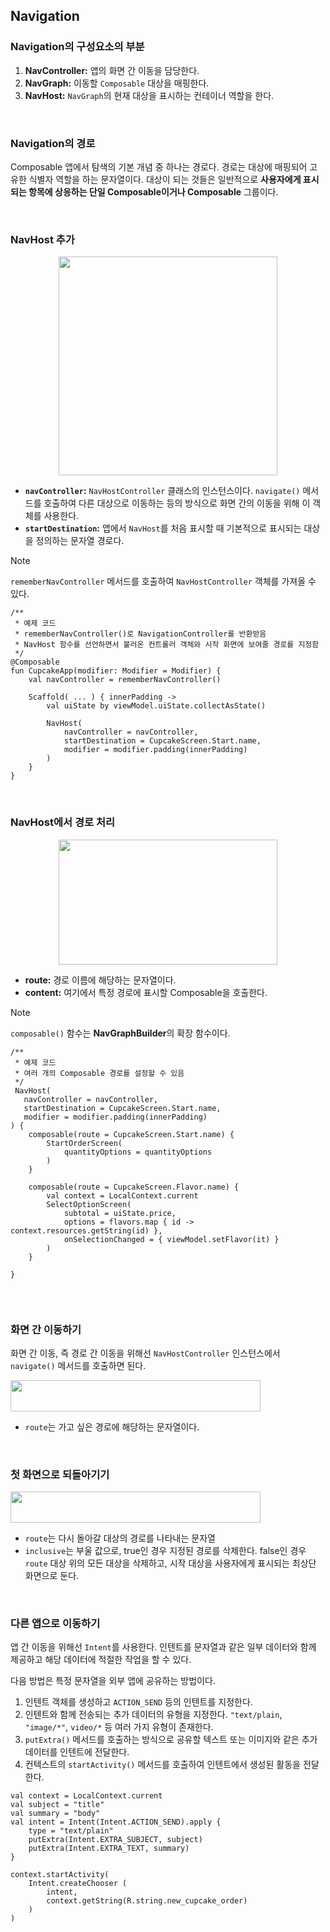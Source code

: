 <h2>Navigation</h2>

<h3>Navigation의 구성요소의 부분</h3>

<p>

1. **NavController:** 앱의 화면 간 이동을 담당한다.
2. **NavGraph:** 이동할 `Composable` 대상을 매핑한다.
3. **NavHost:** `NavGraph`의 현재 대상을 표시하는 컨테이너 역할을 한다.
 
</p>

<br>

<h3>Navigation의 경로</h3>

<p>

Composable 앱에서 탐색의 기본 개념 중 하나는 경로다. 경로는 대상에 매핑되어 고유한 식별자
역할을 하는 문자열이다. 대상이 되는 것들은 일반적으로 **사용자에게 표시되는 항목에 상응하는 단일 
Composable이거나 Composable** 그룹이다. 

</p>

<br>

<h3>NavHost 추가</h3>

<p align="center">

<img src="https://developer.android.com/static/codelabs/basic-android-kotlin-compose-navigation/img/fae7688d6dd53de9.png?hl=ko" width=350, height=350/>

</p>

- **`navController`:** `NavHostController` 클래스의 인스턴스이다. `navigate()` 메서드를 호출하여
다른 대상으로 이동하는 등의 방식으로 화면 간의 이동을 위해 이 객체를 사용한다.
- **`startDestination`:** 앱에서 `NavHost`를 처음 표시할 때 기본적으로 표시되는 대상을 정의하는 문자열 경로다.

>[!NOTE]
> `rememberNavController` 메서드를 호출하여 `NavHostController` 객체를 가져올 수 있다.

```
/**
 * 예제 코드
 * rememberNavController()로 NavigationController를 반환받음
 * NavHost 함수를 선언하면서 불러온 컨트롤러 객체와 시작 화면에 보여줄 경로를 지정함
 */
@Composable
fun CupcakeApp(modifier: Modifier = Modifier) {
    val navController = rememberNavController()
    
    Scaffold( ... ) { innerPadding ->
        val uiState by viewModel.uiState.collectAsState()
        
        NavHost(
            navController = navController,
            startDestination = CupcakeScreen.Start.name,
            modifier = modifier.padding(innerPadding)
        )
    }
}
```

<br>

<h3>NavHost에서 경로 처리</h3>

<p align ="center">

<img src = "https://developer.android.com/static/codelabs/basic-android-kotlin-compose-navigation/img/f67974b7fb3f0377.png?hl=ko" width=350, height=200/>

</p>

- **route:** 경로 이름에 해당하는 문자열이다.
- **content:** 여기에서 특정 경로에 표시할 Composable을 호출한다.

>[!NOTE]
> `composable()` 함수는 **NavGraphBuilder**의 확장 함수이다.

```
/**
 * 예제 코드
 * 여러 개의 Composable 경로를 설정할 수 있음
 */
 NavHost(
   navController = navController,
   startDestination = CupcakeScreen.Start.name,
   modifier = modifier.padding(innerPadding)
) {
    composable(route = CupcakeScreen.Start.name) {
        StartOrderScreen(
            quantityOptions = quantityOptions
        )
    }
    
    composable(route = CupcakeScreen.Flavor.name) {
        val context = LocalContext.current
        SelectOptionScreen(
            subtotal = uiState.price,
            options = flavors.map { id -> context.resources.getString(id) },
            onSelectionChanged = { viewModel.setFlavor(it) }
        )
    }

}
 
```

<br>

<h3>화면 간 이동하기</h3>

화면 간 이동, 즉 경로 간 이동을 위해선 `NavHostController` 인스턴스에서 `navigate()` 메서드를 호출하면 된다.

<img src = "https://developer.android.com/static/codelabs/basic-android-kotlin-compose-navigation/img/fc8aae3911a6a25d.png?hl=ko" width=400, height=50/>

- `route`는 가고 싶은 경로에 해당하는 문자열이다.

<br> 

<h3>첫 화면으로 되돌아기기</h3>

<img src = "https://developer.android.com/static/codelabs/basic-android-kotlin-compose-navigation/img/2f382e5eb319b4b8.png?hl=ko" width=400, height=50/>

- `route`는 다시 돌아갈 대상의 경로를 나타내는 문자열
- `inclusive`는 부울 값으로, true인 경우 지정된 경로를 삭제한다. false인 경우 `route` 대상 위의 모든 대상을 삭제하고, 시작 대상을 사용자에게 표시되는 최상단 화면으로 둔다.

<br>

<h3>다른 앱으로 이동하기</h3>

앱 간 이동을 위해선 `Intent`를 사용한다. 인텐트를 문자열과 같은 일부 데이터와 함께 제공하고 해당 데이터에 적절한 작업을 할 수 있다.

다음 방법은 특정 문자열을 외부 앱에 공유하는 방법이다.

1. 인텐트 객체를 생성하고 `ACTION_SEND` 등의 인텐트를 지정한다.
2. 인텐트와 함께 전송되는 추가 데이터의 유형을 지정한다. `"text/plain`, `"image/*"`, `video/*` 등 여러 가지 유형이 존재한다.
3. `putExtra()` 메서드를 호출하는 방식으로 공유할 텍스트 또는 이미지와 같은 추가 데이터를 인텐트에 전달한다.
4. 컨텍스트의 `startActivity()` 메서드를 호출하여 인텐트에서 생성된 활동을 전달한다.

```
val context = LocalContext.current
val subject = "title"
val summary = "body"
val intent = Intent(Intent.ACTION_SEND).apply {
    type = "text/plain"
    putExtra(Intent.EXTRA_SUBJECT, subject)
    putExtra(Intent.EXTRA_TEXT, summary)
}

context.startActivity(
    Intent.createChooser (
        intent,
        context.getString(R.string.new_cupcake_order)
    )
)
```





